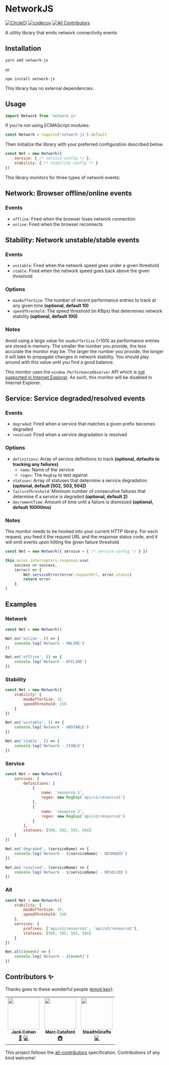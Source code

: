 # NetworkJS
[![CircleCI](https://circleci.com/gh/tophat/networkjs.svg?style=svg)](https://circleci.com/gh/tophat/networkjs)
[![codecov](https://codecov.io/gh/tophat/networkjs/branch/master/graph/badge.svg)](https://codecov.io/gh/tophat/networkjs)
[![All Contributors](https://img.shields.io/badge/all_contributors-2-orange.svg?style=flat-square)](#contributors)

A utility library that emits network connectivity events

## Installation

```
yarn add network-js
```

or

```
npm install network-js
```

This library has no external dependencies.

## Usage

```javascript
import Network from 'network-js'
```

If you're not using ECMAScript modules:

```javascript
const Network = require('network-js').default
```

Then initialize the library with your preferred configuration described below.

```javascript
const Net = new Network({
    service: { /* service config */ },
    stability: { /* stability config */ }
})
```

This library monitors for three types of network events:

## Network: Browser offline/online events

### Events

- `offline`: Fired when the browser loses network connection
- `online`: Fired when the browser reconnects

## Stability: Network unstable/stable events

### Events

- `unstable`: Fired when the network speed goes under a given threshold
- `stable`: Fired when the network speed goes back above the given threshold

### Options

- `maxBufferSize`: The number of recent performance entries to track at any given time **(optional, default 10)**<br />
- `speedThreshold`: The speed threshold (in KBps) that determines network stability **(optional, default 100)**<br />

### Notes

Avoid using a large value for `maxBufferSize` (>100) as performance entries are stored in memory. The smaller the number you provide, the less accurate the monitor may be. The larger the number you provide, the longer it will take to propagate changes in network stability. You should play around with this value until you find a good balance.

This monitor uses the `window.PerformanceObserver` API which is [not supported in Internet Explorer](https://caniuse.com/#feat=mdn-api_performanceobserver). As such, this monitor will be disabled in Internet Explorer.

## Service: Service degraded/resolved events

### Events

- `degraded`: Fired when a service that matches a given prefix becomes degraded
- `resolved`: Fired when a service degradation is resolved

### Options

- `definitions`: Array of service definitions to track **(optional, defaults to tracking any failures)**<br />
    - `name`: Name of the service
    - `regex`: The `RegExp` to test against
- `statuses`: Array of statuses that determine a service degradation **(optional, default [502, 503, 504])**<br />
- `failureThreshold`: Minimum number of consecutive failures that determine if a service is degraded **(optional, default 2)**<br />
- `decrementTime`: Amount of time until a failure is dismissed **(optional, default 10000ms)**<br />

### Notes

This monitor needs to be hooked into your current HTTP library. For each request, you feed it the request URL and the response status code, and it will emit events upon hitting the given failure threshold.

```javascript
const Net = new Network({ service = { /* service config */ } })

this.axios.interceptors.response.use(
    success => success,
    (error) => {
        Net.serviceError(error.requestUrl, error.status)
        return error
    },
)
```

## Examples

### Network

```javascript
const Net = new Network()

Net.on('online', () => {
    console.log('Network - ONLINE')
})

Net.on('offline', () => {
    console.log('Network - OFFLINE')
})
```

### Stability

```javascript
const Net = new Network({
    stability: {
        maxBufferSize: 15,
        speedThreshold: 150
    }
})

Net.on('unstable', () => {
    console.log('Network - UNSTABLE')
})

Net.on('stable', () => {
    console.log('Network - STABLE')
})
```

### Service

```javascript
const Net = new Network({
    services: {
        definitions: [
            {
                name: 'resource 1',
                regex: new RegExp('api/v1/resource1')
            },
            {
                name: 'resource 2',
                regex: new RegExp('api/v2/resource2')
            }
        ],
        statuses: [500, 502, 503, 504]
    }
})

Net.on('degraded', (serviceName) => {
    console.log(`Network - ${serviceName} - DEGRADED`)
})

Net.on('resolved', (serviceName) => {
    console.log(`Network - ${serviceName} - RESOLVED`)
})
```

### All

```javascript
const Net = new Network({
    stability: {
        maxBufferSize: 15,
        speedThreshold: 150
    },
    services: {
        prefixes: ['api/v1/resource1', 'api/v2/resource2'],
        statuses: [500, 502, 503, 504]
    }
})

Net.all((event) => {
    console.log(`Network - ${event}`)
})
```

## Contributors ✨

Thanks goes to these wonderful people ([emoji key](https://allcontributors.org/docs/en/emoji-key)):

<!-- ALL-CONTRIBUTORS-LIST:START - Do not remove or modify this section -->
<!-- prettier-ignore-start -->
<!-- markdownlint-disable -->
<table>
  <tr>
    <td align="center"><a href="https://github.com/jackcohen5"><img src="https://avatars3.githubusercontent.com/u/8365264?v=4" width="100px;" alt=""/><br /><sub><b>Jack Cohen</b></sub></a><br /><a href="#ideas-jackcohen5" title="Ideas, Planning, & Feedback">🤔</a> <a href="https://github.com/tophat/networkjs/commits?author=jackcohen5" title="Code">💻</a></td>
    <td align="center"><a href="https://mcataford.github.io"><img src="https://avatars2.githubusercontent.com/u/6210361?v=4" width="100px;" alt=""/><br /><sub><b>Marc Cataford</b></sub></a><br /><a href="#infra-mcataford" title="Infrastructure (Hosting, Build-Tools, etc)">🚇</a></td>
    <td align="center"><a href="https://github.com/StealthGiraffe"><img src="https://avatars0.githubusercontent.com/u/23384568?v=4" width="100px;" alt=""/><br /><sub><b>StealthGiraffe</b></sub></a><br /><a href="https://github.com/tophat/networkjs/commits?author=StealthGiraffe" title="Code">💻</a></td>
  </tr>
</table>

<!-- markdownlint-enable -->
<!-- prettier-ignore-end -->
<!-- ALL-CONTRIBUTORS-LIST:END -->

This project follows the [all-contributors](https://github.com/all-contributors/all-contributors) specification. Contributions of any kind welcome!